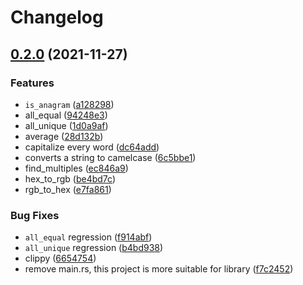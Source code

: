 # Changelog

## [0.2.0](https://www.github.com/azzamsa/dryip-of-rust/compare/v0.1.4...v0.2.0) (2021-11-27)


### Features

* `is_anagram` ([a128298](https://www.github.com/azzamsa/dryip-of-rust/commit/a128298ea407a16d5f974ddf03d9f950b0af7c49))
* all_equal ([94248e3](https://www.github.com/azzamsa/dryip-of-rust/commit/94248e3ea4411bba3a13864f897d6624b9f9d7d8))
* all_unique ([1d0a9af](https://www.github.com/azzamsa/dryip-of-rust/commit/1d0a9afa6b0bc44ca7699ac1749ca7c714bd4888))
* average ([28d132b](https://www.github.com/azzamsa/dryip-of-rust/commit/28d132bbcf3ea6b5685f07d3b0fe28295e30b13e))
* capitalize every word ([dc64add](https://www.github.com/azzamsa/dryip-of-rust/commit/dc64add2662ba89ab654696107293ebce5c4d118))
* converts a string to camelcase ([6c5bbe1](https://www.github.com/azzamsa/dryip-of-rust/commit/6c5bbe10da11fc87491e95c7afc1e98825f8edd1))
* find_multiples ([ec846a9](https://www.github.com/azzamsa/dryip-of-rust/commit/ec846a91e5043b73c3ca5a19cd84260bd15287f7))
* hex_to_rgb ([be4bd7c](https://www.github.com/azzamsa/dryip-of-rust/commit/be4bd7c856a0997e84d7b5cc13105d6f104ed602))
* rgb_to_hex ([e7fa861](https://www.github.com/azzamsa/dryip-of-rust/commit/e7fa861d14b4a79208b4f86019e6affce3573958))


### Bug Fixes

* `all_equal` regression ([f914abf](https://www.github.com/azzamsa/dryip-of-rust/commit/f914abf49f4c8679426a5c230270888ee40bc9e8))
* `all_unique` regression ([b4bd938](https://www.github.com/azzamsa/dryip-of-rust/commit/b4bd93835657995205eca068cbc42088df69763b))
* clippy ([6654754](https://www.github.com/azzamsa/dryip-of-rust/commit/6654754699f0a6506c22c352237e35b7fbda8ed0))
* remove main.rs, this project is more suitable for library ([f7c2452](https://www.github.com/azzamsa/dryip-of-rust/commit/f7c245299485fd5c0d4ba5cbee8c821fc87fd384))

